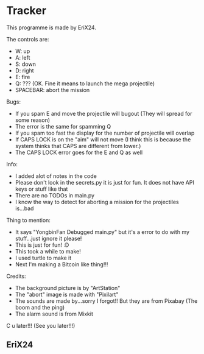 # Tracker
This programme is made by EriX24.

The controls are:
 - W: up
 - A: left
 - S: down
 - D: right
 - E: fire
 - Q: ??? (OK. Fine it means to launch the mega projectile)
 - SPACEBAR: abort the mission

Bugs:
 - If you spam E and move the projectile will bugout (They will spread for some reason)
 - The error is the same for spamming Q
 - If you spam too fast the display for the number of projectile will overlap
 - If CAPS LOCK is on the "aim" will not move (I think this is because the system thinks that CAPS are different from lower.)
 - The CAPS LOCK error goes for the E and Q as well

Info:
 - I added alot of notes in the code
 - Please don't look in the secrets.py it is just for fun. It does not have API keys or stuff like that
 - There are no TODOs in main.py
 - I know the way to detect for aborting a mission for the projectiles is...bad

Thing to mention:
 - It says "YongbinFan Debugged main.py" but it's a error to do with my stuff...just ignore it please!
 - This is just for fun! :D
 - This took a while to make!
 - I used turtle to make it
 - Next I'm making a Bitcoin like thing!!!

Credits:
 - The background picture is by "ArtStation"
 - The "abort" image is made with "Pixilart"
 - The sounds are made by...sorry I forgot!! But they are from Pixabay (The boom and the ping)
 - The alarm sound is from Mixkit

C u later!!! (See you later!!!)

## EriX24
